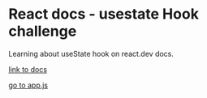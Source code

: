 # React docs - usestate Hook challenge


Learning about useState hook on react.dev docs.

[link to docs](https://react.dev/learn/state-a-components-memory#giving-a-component-multiple-state-variables)


[go to app.js](https://react.dev/learn/state-a-components-memory#giving-a-component-multiple-state-variables)
